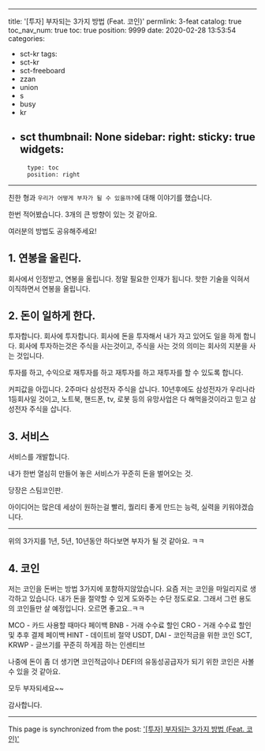 
---
title: '[투자] 부자되는 3가지 방법 (Feat. 코인)'
permlink: 3-feat
catalog: true
toc_nav_num: true
toc: true
position: 9999
date: 2020-02-28 13:53:54
categories:
- sct-kr
tags:
- sct-kr
- sct-freeboard
- zzan
- union
- s
- busy
- kr
- sct
thumbnail: None
sidebar:
    right:
        sticky: true
widgets:
    -
        type: toc
        position: right
---


친한 형과  `우리가 어떻게 부자가 될 수 있을까?`에 대해 이야기를 했습니다.

한번 적어봤습니다. 3개의 큰 방향이 있는 것 같아요.

여러분의 방법도 공유해주세요!

## 1. 연봉을 올린다.

회사에서 인정받고, 연봉을 올립니다. 정말 필요한 인재가 됩니다. 핫한 기술을 익혀서 이직하면서 연봉을 올립니다.

## 2. 돈이 일하게 한다.

투자합니다. 회사에 투자합니다. 회사에 돈을 투자해서 내가 자고 있어도 일을 하게 합니다. 회사에 투자하는것은 주식을 사는것이고, 주식을 사는 것의 의미는 회사의 지분을 사는 것입니다.

투자를 하고, 수익으로 재투자를 하고 재투자를 하고 재투자를 할 수 있도록 합니다. 

커피값을 아낍니다. 2주마다 삼성전자 주식을 삽니다. 10년후에도 삼성전자가 우리나라 1등회사일 것이고, 노트북, 핸드폰, tv, 로봇 등의 유망사업은 다 해먹을것이라고 믿고 삼성전자 주식을 삽니다.

## 3. 서비스

서비스를 개발합니다.

내가 한번 열심히 만들어 놓은 서비스가 꾸준히 돈을 벌어오는 것.

당장은 스팀코인판.

아이디어는 많은데 세상이 원하는걸 빨리, 퀄리티 좋게 만드는 능력, 실력을 키워야겠습니다. 

---

위의 3가지를 1년, 5년, 10년동안 하다보면 부자가 될 것 같아요. ㅋㅋ



## 4. 코인

저는 코인을 돈버는 방법 3가지에 포함하지않았습니다. 요즘 저는 코인을 마일리지로 생각하고 있습니다. 내가 돈을 절약할 수 있게 도와주는 수단 정도로요. 그래서 그런 용도의 코인들만 살 예정입니다. 오르면 좋고요..ㅋㅋ 

MCO - 카드 사용할 때마다 페이백
BNB - 거래 수수료 할인
CRO - 거래 수수료 할인 및 추후 결제 페이백
HINT - 데이트비 절약
USDT, DAI - 코인적금을 위한 코인
SCT, KRWP - 글쓰기를 꾸준히 하게끔 하는 인센티브

나중에 돈이 좀 더 생기면
코인적금이나 DEFI의 유동성공급자가 되기 위한 코인은 사볼 수 있을 것 같아요.

모두 부자되세요~~

감사합니다.

- - -

This page is synchronized from the post: ['[투자] 부자되는 3가지 방법 (Feat. 코인)'](https://steemit.com/@jacobyu/3-feat)
